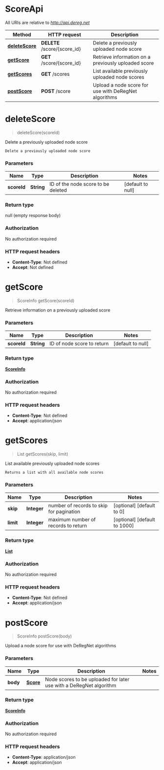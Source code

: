 # ScoreApi

All URIs are relative to *http://api.dereg.net*

Method | HTTP request | Description
------------- | ------------- | -------------
[**deleteScore**](ScoreApi.md#deleteScore) | **DELETE** /score/{score_id} | Delete a previously uploaded node score
[**getScore**](ScoreApi.md#getScore) | **GET** /score/{score_id} | Retrieve information on a previously uploaded score
[**getScores**](ScoreApi.md#getScores) | **GET** /scores | List available previously uploaded node scores
[**postScore**](ScoreApi.md#postScore) | **POST** /score | Upload a node score for use with DeRegNet algorithms


<a name="deleteScore"></a>
# **deleteScore**
> deleteScore(scoreId)

Delete a previously uploaded node score

    Delete a previously uploaded node score

### Parameters

Name | Type | Description  | Notes
------------- | ------------- | ------------- | -------------
 **scoreId** | **String**| ID of the node score to be deleted | [default to null]

### Return type

null (empty response body)

### Authorization

No authorization required

### HTTP request headers

- **Content-Type**: Not defined
- **Accept**: Not defined

<a name="getScore"></a>
# **getScore**
> ScoreInfo getScore(scoreId)

Retrieve information on a previously uploaded score

### Parameters

Name | Type | Description  | Notes
------------- | ------------- | ------------- | -------------
 **scoreId** | **String**| ID of node score to return | [default to null]

### Return type

[**ScoreInfo**](..//Models/ScoreInfo.md)

### Authorization

No authorization required

### HTTP request headers

- **Content-Type**: Not defined
- **Accept**: application/json

<a name="getScores"></a>
# **getScores**
> List getScores(skip, limit)

List available previously uploaded node scores

    Returns a list with all available node scores

### Parameters

Name | Type | Description  | Notes
------------- | ------------- | ------------- | -------------
 **skip** | **Integer**| number of records to skip for pagination | [optional] [default to 0]
 **limit** | **Integer**| maximum number of records to return | [optional] [default to 1000]

### Return type

[**List**](..//Models/ScoreInfo.md)

### Authorization

No authorization required

### HTTP request headers

- **Content-Type**: Not defined
- **Accept**: application/json

<a name="postScore"></a>
# **postScore**
> ScoreInfo postScore(body)

Upload a node score for use with DeRegNet algorithms

### Parameters

Name | Type | Description  | Notes
------------- | ------------- | ------------- | -------------
 **body** | [**Score**](..//Models/Score.md)| Node scores to be uploaded for later use with a DeRegNet algorithm |

### Return type

[**ScoreInfo**](..//Models/ScoreInfo.md)

### Authorization

No authorization required

### HTTP request headers

- **Content-Type**: application/json
- **Accept**: application/json

